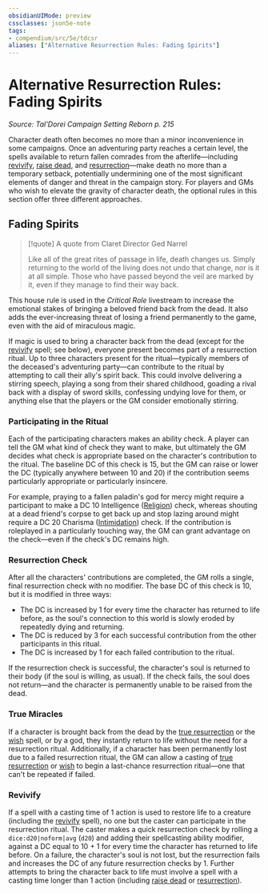 ```yaml
---
obsidianUIMode: preview
cssclasses: json5e-note
tags:
- compendium/src/5e/tdcsr
aliases: ["Alternative Resurrection Rules: Fading Spirits"]
---
```

# Alternative Resurrection Rules: Fading Spirits
*Source: Tal'Dorei Campaign Setting Reborn p. 215* 

Character death often becomes no more than a minor inconvenience in some campaigns. Once an adventuring party reaches a certain level, the spells available to return fallen comrades from the afterlife—including [revivify](2-Mechanics/CLI/spells/revivify.md), [raise dead](2-Mechanics/CLI/spells/raise-dead.md), and [resurrection](2-Mechanics/CLI/spells/resurrection.md)—make death no more than a temporary setback, potentially undermining one of the most significant elements of danger and threat in the campaign story. For players and GMs who wish to elevate the gravity of character death, the optional rules in this section offer three different approaches.

## Fading Spirits

> [!quote] A quote from Claret Director Ged Narrel  
> 
> Like all of the great rites of passage in life, death changes us. Simply returning to the world of the living does not undo that change, nor is it at all simple. Those who have passed beyond the veil are marked by it, even if they manage to find their way back.

This house rule is used in the *Critical Role* livestream to increase the emotional stakes of bringing a beloved friend back from the dead. It also adds the ever-increasing threat of losing a friend permanently to the game, even with the aid of miraculous magic.

If magic is used to bring a character back from the dead (except for the [revivify](2-Mechanics/CLI/spells/revivify.md) spell; see below), everyone present becomes part of a resurrection ritual. Up to three characters present for the ritual—typically members of the deceased's adventuring party—can contribute to the ritual by attempting to call their ally's spirit back. This could involve delivering a stirring speech, playing a song from their shared childhood, goading a rival back with a display of sword skills, confessing undying love for them, or anything else that the players or the GM consider emotionally stirring.

### Participating in the Ritual

Each of the participating characters makes an ability check. A player can tell the GM what kind of check they want to make, but ultimately the GM decides what check is appropriate based on the character's contribution to the ritual. The baseline DC of this check is 15, but the GM can raise or lower the DC (typically anywhere between 10 and 20) if the contribution seems particularly appropriate or particularly insincere.

For example, praying to a fallen paladin's god for mercy might require a participant to make a DC 10 Intelligence ([Religion](2-Mechanics/CLI/rules/skills.md#Religion)) check, whereas shouting at a dead friend's corpse to get back up and stop lazing around might require a DC 20 Charisma ([Intimidation](2-Mechanics/CLI/rules/skills.md#Intimidation)) check. If the contribution is roleplayed in a particularly touching way, the GM can grant advantage on the check—even if the check's DC remains high.

### Resurrection Check

After all the characters' contributions are completed, the GM rolls a single, final resurrection check with no modifier. The base DC of this check is 10, but it is modified in three ways:

- The DC is increased by 1 for every time the character has returned to life before, as the soul's connection to this world is slowly eroded by repeatedly dying and returning.  
- The DC is reduced by 3 for each successful contribution from the other participants in this ritual.  
- The DC is increased by 1 for each failed contribution to the ritual.  

If the resurrection check is successful, the character's soul is returned to their body (if the soul is willing, as usual). If the check fails, the soul does not return—and the character is permanently unable to be raised from the dead.

### True Miracles

If a character is brought back from the dead by the [true resurrection](2-Mechanics/CLI/spells/true-resurrection.md) or the [wish](2-Mechanics/CLI/spells/wish.md) spell, or by a god, they instantly return to life without the need for a resurrection ritual. Additionally, if a character has been permanently lost due to a failed resurrection ritual, the GM can allow a casting of [true resurrection](2-Mechanics/CLI/spells/true-resurrection.md) or [wish](2-Mechanics/CLI/spells/wish.md) to begin a last-chance resurrection ritual—one that can't be repeated if failed.

### Revivify

If a spell with a casting time of 1 action is used to restore life to a creature (including the [revivify](2-Mechanics/CLI/spells/revivify.md) spell), no one but the caster can participate in the resurrection ritual. The caster makes a quick resurrection check by rolling a `dice:d20|noform|avg` (`d20`) and adding their spellcasting ability modifier, against a DC equal to 10 + 1 for every time the character has returned to life before. On a failure, the character's soul is not lost, but the resurrection fails and increases the DC of any future resurrection checks by 1. Further attempts to bring the character back to life must involve a spell with a casting time longer than 1 action (including [raise dead](2-Mechanics/CLI/spells/raise-dead.md) or [resurrection](2-Mechanics/CLI/spells/resurrection.md)).